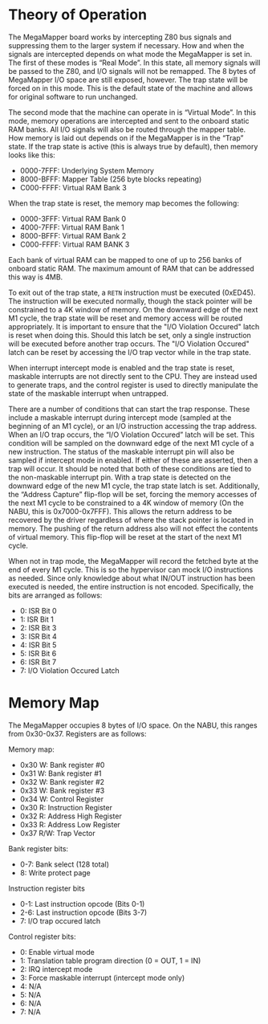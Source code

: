 # Theory of Operation

The MegaMapper board works by intercepting Z80 bus signals and suppressing them to the larger system if necessary. How and when the signals are intercepted depends on what mode the MegaMapper is set in. The first of these modes is “Real Mode”. In this state, all memory signals will be passed to the Z80, and I/O signals will not be remapped. The 8 bytes of MegaMapper I/O space are still exposed, however. The trap state will be forced on in this mode. This is the default state of the machine and allows for original software to run unchanged.

The second mode that the machine can operate in is “Virtual Mode”. In this mode, memory operations are intercepted and sent to the onboard static RAM banks. All I/O signals will also be routed through the mapper table. How memory is laid out depends on if the MegaMapper is in the “Trap” state. If the trap state is active (this is always true by default), then memory looks like this:

- 0000-7FFF: Underlying System Memory
- 8000-BFFF: Mapper Table (256 byte blocks repeating)
- C000-FFFF: Virtual RAM Bank 3

When the trap state is reset, the memory map becomes the following:

- 0000-3FFF: Virtual RAM Bank 0
- 4000-7FFF: Virtual RAM Bank 1
- 8000-BFFF: Virtual RAM Bank 2
- C000-FFFF: Virtual RAM BANK 3

Each bank of virtual RAM can be mapped to one of up to 256 banks of onboard static RAM. The maximum amount of RAM that can be addressed this way is 4MB.

To exit out of the trap state, a `RETN` instruction must be executed (0xED45). The instruction will be executed normally, though the stack pointer will be constrained to a 4K window of memory. On the downward edge of the next M1 cycle, the trap state will be reset and memory access will be routed appropriately. It is important to ensure that the "I/O Violation Occured" latch is reset when doing this. Should this latch be set, only a single instruction will be executed before another trap occurs. The "I/O Violation Occured" latch can be reset by accessing the I/O trap vector while in the trap state.

When interrupt intercept mode is enabled and the trap state is reset, maskable interrupts are not directly sent to the CPU. They are instead used to generate traps, and the control register is used to directly manipulate the state of the maskable interrupt when untrapped.

There are a number of conditions that can start the trap response. These include a maskable interrupt during intercept mode (sampled at the beginning of an M1 cycle), or an I/O instruction accessing the trap address. When an I/O trap occurs, the “I/O Violation Occured” latch will be set. This condition will be sampled on the downward edge of the next M1 cycle of a new instruction. The status of the maskable interrupt pin will also be sampled if intercept mode in enabled. If either of these are asserted, then a trap will occur. It should be noted that both of these conditions are tied to the non-maskable interrupt pin. With a trap state is detected on the downward edge of the new M1 cycle, the trap state latch is set. Additionally, the “Address Capture” flip-flop will be set, forcing the memory accesses of the next M1 cycle to be constrained to a 4K window of memory (On the NABU, this is 0x7000-0x7FFF). This allows the return address to be recovered by the driver regardless of where the stack pointer is located in memory. The pushing of the return address also will not effect the contents of virtual memory. This flip-flop will be reset at the start of the next M1 cycle.

When not in trap mode, the MegaMapper will record the fetched byte at the end of every M1 cycle. This is so the hypervisor can mock I/O instructions as needed. Since only knowledge about what IN/OUT instruction has been executed is needed, the entire instruction is not encoded. Specifically, the bits are arranged as follows:

- 0: ISR Bit 0
- 1: ISR Bit 1
- 2: ISR Bit 3
- 3: ISR Bit 4
- 4: ISR Bit 5
- 5: ISR Bit 6
- 6: ISR Bit 7
- 7: I/O Violation Occured Latch

# Memory Map

The MegaMapper occupies 8 bytes of I/O space. On the NABU, this ranges from 0x30-0x37. Registers are as follows:

Memory map:
- 0x30 W: Bank register #0
- 0x31 W: Bank register #1
- 0x32 W: Bank register #2
- 0x33 W: Bank register #3
- 0x34 W: Control Register
- 0x30 R: Instruction Register
- 0x32 R: Address High Register
- 0x33 R: Address Low Register
- 0x37 R/W: Trap Vector

Bank register bits:
- 0-7: Bank select (128 total)
- 8: Write protect page

Instruction register bits
- 0-1: Last instruction opcode (Bits 0-1)
- 2-6: Last instruction opcode (Bits 3-7)
- 7: I/O trap occured latch

Control register bits:
- 0: Enable virtual mode
- 1: Translation table program direction (0 = OUT, 1 = IN)
- 2: IRQ intercept mode
- 3: Force maskable interrupt (intercept mode only)
- 4: N/A
- 5: N/A
- 6: N/A
- 7: N/A



